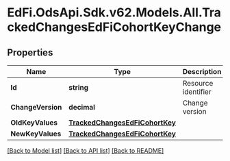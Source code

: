 # EdFi.OdsApi.Sdk.v62.Models.All.TrackedChangesEdFiCohortKeyChange

## Properties

Name | Type | Description | Notes
------------ | ------------- | ------------- | -------------
**Id** | **string** | Resource identifier | [optional] 
**ChangeVersion** | **decimal** | Change version | [optional] 
**OldKeyValues** | [**TrackedChangesEdFiCohortKey**](TrackedChangesEdFiCohortKey.md) |  | [optional] 
**NewKeyValues** | [**TrackedChangesEdFiCohortKey**](TrackedChangesEdFiCohortKey.md) |  | [optional] 

[[Back to Model list]](../../README.md#documentation-for-models) [[Back to API list]](../../README.md#documentation-for-api-endpoints) [[Back to README]](../../README.md)

